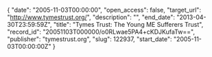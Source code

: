 {
  "date": "2005-11-03T00:00:00", 
  "open_access": false, 
  "target_url": "http://www.tymestrust.org/", 
  "description": "", 
  "end_date": "2013-04-30T23:59:59Z", 
  "title": "Tymes Trust: The Young ME Sufferers Trust", 
  "record_id": "20051103T000000/o0RLwae5PA4+cKDJKufaTw==", 
  "publisher": "tymestrust.org", 
  "slug": 122937, 
  "start_date": "2005-11-03T00:00:00Z"
}

